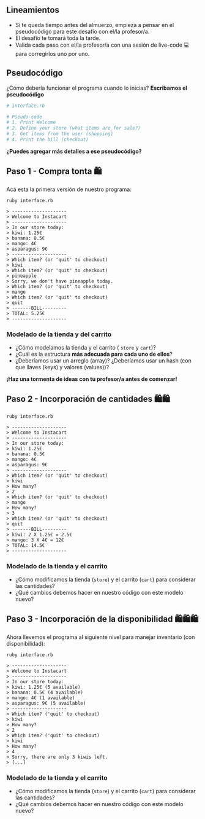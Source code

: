 ## Lineamientos

- Si te queda tiempo antes del almuerzo, empieza a pensar en el pseudocódigo para este desafío con el/la profesor/a.
- El desafío te tomará toda la tarde.
- Valida cada paso con el/la profesor/a con una sesión de live-code 💻 para corregirlos uno por uno.

## Pseudocódigo

¿Cómo debería funcionar el programa cuando lo inicias? **Escribamos el pseudocódigo**

```ruby
# interface.rb

# Pseudo-code
# 1. Print Welcome
# 2. Define your store (what items are for sale?)
# 3. Get items from the user (shopping)
# 4. Print the bill (checkout)
```

**¿Puedes agregar más detalles a ese pseudocódigo?**

## Paso 1 - Compra tonta 🛍

Acá esta la primera versión de nuestro programa:

```
ruby interface.rb

> --------------------
> Welcome to Instacart
> --------------------
> In our store today:
> kiwi: 1.25€
> banana: 0.5€
> mango: 4€
> asparagus: 9€
> --------------------
> Which item? (or 'quit' to checkout)
> kiwi
> Which item? (or 'quit' to checkout)
> pineapple
> Sorry, we don't have pineapple today.
> Which item? (or 'quit' to checkout)
> mango
> Which item? (or 'quit' to checkout)
> quit
> -------BILL---------
> TOTAL: 5.25€
> --------------------
```

### Modelado de la tienda y del carrito

- ¿Cómo modelamos la tienda y el carrito ( `store` y `cart`)?
- ¿Cuál es la estructura **más adecuada para cada uno de ellos**?
- ¿Deberíamos usar un arreglo (array)? ¿Deberíamos usar un hash (con que llaves (keys) y valores (values))?

**¡Haz una tormenta de ideas con tu profesor/a antes de comenzar!**

## Paso 2 - Incorporación de cantidades 🛍🛍

```
ruby interface.rb

> --------------------
> Welcome to Instacart
> --------------------
> In our store today:
> kiwi: 1.25€
> banana: 0.5€
> mango: 4€
> asparagus: 9€
> --------------------
> Which item? (or 'quit' to checkout)
> kiwi
> How many?
> 2
> Which item? (or 'quit' to checkout)
> mango
> How many?
> 3
> Which item? (or 'quit' to checkout)
> quit
> -------BILL---------
> kiwi: 2 X 1.25€ = 2.5€
> mango: 3 X 4€ = 12€
> TOTAL: 14.5€
> --------------------
```

### Modelado de la tienda y el carrito

- ¿Cómo modificamos la tienda (`store`) y el carrito (`cart`) para considerar las cantidades?
- ¿Qué cambios debemos hacer en nuestro código con este modelo nuevo?

## Paso 3 - Incorporación de la disponibilidad 🛍🛍🛍

Ahora llevemos el programa al siguiente nivel para manejar inventario (con disponibilidad):

```
ruby interface.rb

> --------------------
> Welcome to Instacart
> --------------------
> In our store today:
> kiwi: 1.25€ (5 available)
> banana: 0.5€ (4 available)
> mango: 4€ (1 available)
> asparagus: 9€ (5 available)
> --------------------
> Which item? ('quit' to checkout)
> kiwi
> How many?
> 2
> Which item? ('quit' to checkout)
> kiwi
> How many?
> 4
> Sorry, there are only 3 kiwis left.
> [...]
```

### Modelado de la tienda y el carrito

- ¿Cómo modificamos la tienda (`store`) y el carrito (`cart`) para considerar las cantidades?
- ¿Qué cambios debemos hacer en nuestro código con este modelo nuevo?
